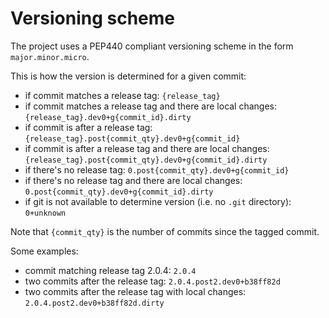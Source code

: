 <!--
Copyright 2017, 2021 IBM Corp.

Licensed under the Apache License, Version 2.0 (the "License");
you may not use this file except in compliance with the License.
You may obtain a copy of the License at

   http://www.apache.org/licenses/LICENSE-2.0

Unless required by applicable law or agreed to in writing, software
distributed under the License is distributed on an "AS IS" BASIS,
WITHOUT WARRANTIES OR CONDITIONS OF ANY KIND, either express or implied.
See the License for the specific language governing permissions and
limitations under the License.
-->
# Versioning scheme

The project uses a PEP440 compliant versioning scheme in the form `major.minor.micro`.

This is how the version is determined for a given commit:

- if commit matches a release tag: `{release_tag}`
- if commit matches a release tag and there are local changes: `{release_tag}.dev0+g{commit_id}.dirty`
- if commit is after a release tag: `{release_tag}.post{commit_qty}.dev0+g{commit_id}`
- if commit is after a release tag and there are local changes: `{release_tag}.post{commit_qty}.dev0+g{commit_id}.dirty`
- if there's no release tag: `0.post{commit_qty}.dev0+g{commit_id}`
- if there's no release tag and there are local changes: `0.post{commit_qty}.dev0+g{commit_id}.dirty`
- if git is not available to determine version (i.e. no `.git` directory): `0+unknown`

Note that `{commit_qty}` is the number of commits since the tagged commit.

Some examples:

- commit matching release tag 2.0.4: `2.0.4`
- two commits after the release tag: `2.0.4.post2.dev0+b38ff82d`
- two commits after the release tag with local changes: `2.0.4.post2.dev0+b38ff82d.dirty`
